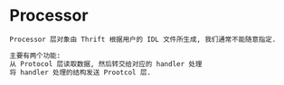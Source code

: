 # Processor
```md
Processor 层对象由 Thrift 根据用户的 IDL 文件所生成, 我们通常不能随意指定.

主要有两个功能:
从 Protocol 层读取数据, 然后转交给对应的 handler 处理
将 handler 处理的结构发送 Prootcol 层.
```

